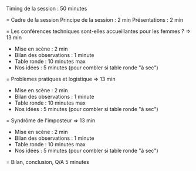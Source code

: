 Timing de la session : 50 minutes

= Cadre de la session
Principe de la session : 2 min
Présentations : 2 min

= Les conférences techniques sont-elles accueillantes pour les femmes ? => 13 min
- Mise en scène : 2 min
- Bilan des observations : 1 minute
- Table ronde : 10 minutes max
- Nos idées : 5 minutes (pour combler si table ronde "à sec")

= Problèmes pratiques et logistique => 13 min
- Mise en scène : 2 min
- Bilan des observations : 1 minute
- Table ronde : 10 minutes max
- Nos idées : 5 minutes (pour combler si table ronde "à sec")

= Syndrôme de l'imposteur => 13 min
- Mise en scène : 2 min
- Bilan des observations : 1 minute
- Table ronde : 10 minutes max
- Nos idées : 5 minutes (pour combler si table ronde "à sec")

=  Bilan, conclusion, Q/A
5 minutes
